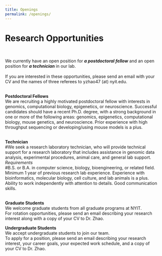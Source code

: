 ```yaml
---
title: Openings
permalink: /openings/
---
```

# Research Opportunities<br>
 <br>
  
We currently have an open position for ***a postdoctoral fellow*** and an open position for ***a technician*** in our lab.<br>
 <br>
If you are interested in these opportunities, please send an email with your CV and the names of three referees to yzhao47 (at) nyit.edu.<br>
 <br>
 
**Postdoctoral Fellows**<br>
We are recruiting a highly motivated postdoctoral fellow with interests in genomics, computational biology, epigenetics, or neuroscience. Successful candidates should have a recent Ph.D. degree, with a strong background in one or more of the following areas: genomics, epigenetics, computational biology, mouse genetics, and neuroscience. Prior experience with high throughput sequencing or developing/using mouse models is a plus.<br>
 <br>
 
**Technician**<br>
#We seek a research laboratory technician, who will provide technical support for a research laboratory that includes assistance in genomic data analysis, experimental procedures, animal care, and general lab support. <br>
*Requirements*<br>
#B.S. or B.A. in computer science, biology, bioengineering, or related field. Minimum 1 year of previous research lab experience. Experience with bioinformatics, molecular biology, cell culture, and lab animals is a plus. Ability to work independently with attention to details. Good communication skills.<br>
 <br>
 
**Graduate Students**<br>
We welcome graduate students from all graduate programs at NYIT.<br>
For rotation opportunities, please send an email describing your research interest along with a copy of your CV to Dr. Zhao.<br>

**Undergraduate Students**<br>
We accept undergraduate students to join our team.<br>
To apply for a position, please send an email describing your research interest, your career goals, your expected work schedule, and a copy of your CV to Dr. Zhao.
